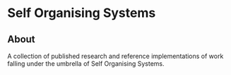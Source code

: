 # Self Organising Systems

## About

A collection of published research and reference implementations of work falling under the umbrella of Self Organising Systems. 
